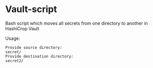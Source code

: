 # Vault-script

Bash script which moves all secrets from one directory to another in HashiCrop Vault

Usage:

```
Provide source directory:
secret/
Provide destination directory:
secret2/

```

